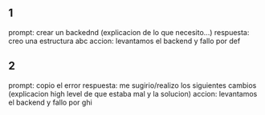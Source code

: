 ## 1
prompt: crear un backednd (explicacion de lo que necesito...)
respuesta: creo una estructura abc
accion: levantamos el backend y fallo por def

## 2
prompt: copio el error 
respuesta: me sugirio/realizo los siguientes cambios (explicacion high level de que estaba mal y la solucion)
accion: levantamos el backend y fallo por ghi

